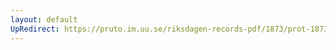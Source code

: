 ```yaml
---
layout: default
UpRedirect: https://pruto.im.uu.se/riksdagen-records-pdf/1873/prot-1873--fk--215/prot-1873--fk--215_000.pdf
---
```

